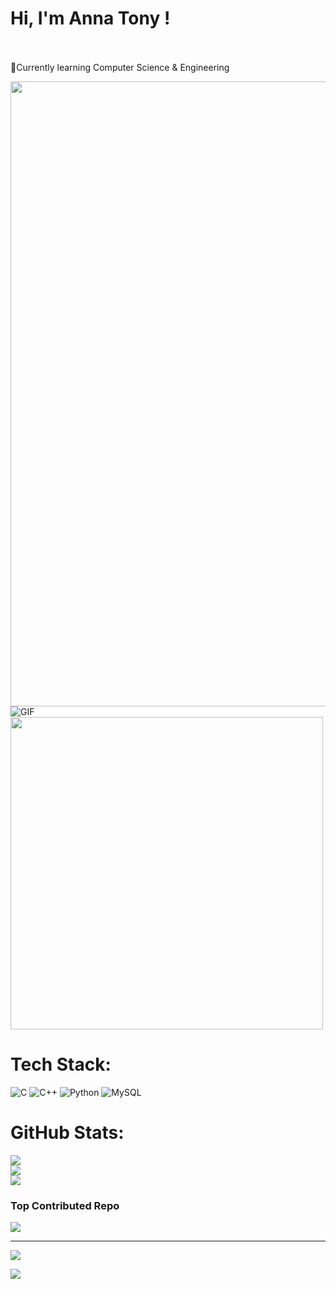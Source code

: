 # Hi, I'm Anna Tony !
<br><br>💭Currently learning Computer Science & Engineering



<img
src="https://github.com/jrohitofficial/jrohitofficial/blob/master/line-neon.gif" width="1000"/>
![GIF](https://user-images.githubusercontent.com/74038190/212750155-3ceddfbd-19d3-40a3-87af-8d329c8323c4.gif)
<img src="https://github.com/jrohitofficial/jrohitofficial/blob/master/2nd%20arrow.gif" width="500"/>

#  Tech Stack:
![C](https://img.shields.io/badge/c-%2300599C.svg?style=for-the-badge&logo=c&logoColor=white) ![C++](https://img.shields.io/badge/c++-%2300599C.svg?style=for-the-badge&logo=c%2B%2B&logoColor=white) ![Python](https://img.shields.io/badge/python-3670A0?style=for-the-badge&logo=python&logoColor=ffdd54) ![MySQL](https://img.shields.io/badge/mysql-4479A1.svg?style=for-the-badge&logo=mysql&logoColor=white)
#  GitHub Stats:
![](https://github-readme-stats.vercel.app/api?username=annatony2&theme=tokyonight&hide_border=false&include_all_commits=false&count_private=false)<br/>
![](https://nirzak-streak-stats.vercel.app/?user=annatony2&theme=tokyonight&hide_border=false)<br/>
![](https://github-readme-stats.vercel.app/api/top-langs/?username=annatony2&theme=tokyonight&hide_border=false&include_all_commits=false&count_private=false&layout=compact)

###  Top Contributed Repo
![](https://github-contributor-stats.vercel.app/api?username=annatony2&limit=5&theme=tokyonight&combine_all_yearly_contributions=true)


---
[![](https://visitcount.itsvg.in/api?id=annatony2&icon=2&color=1)](https://visitcount.itsvg.in)

<!-- Proudly created with GPRM ( https://gprm.itsvg.in ) -->

<img
src="https://camo.githubusercontent.com/ff1d4eb768b74fa335491dd8a7e87d95017665c1570e5a8828fddfdb728da450/68747470733a2f2f63617073756c652d72656e6465722e76657263656c2e6170702f6170693f747970653d776176696e6726636f6c6f723d6772616469656e74266865696768743d3130302673656374696f6e3d666f6f746572"/>
